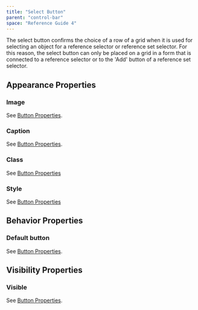 ```yaml
---
title: "Select Button"
parent: "control-bar"
space: "Reference Guide 4"
---
```

The select button confirms the choice of a row of a grid when it is used for selecting an object for a reference selector or reference set selector. For this reason, the select button can only be placed on a grid in a form that is connected to a reference selector or to the 'Add' button of a reference set selector.

## Appearance Properties

### Image

See [Button Properties](button-properties).

### Caption

See [Button Properties](button-properties).

### Class

See [Button Properties](button-properties)

### Style

See [Button Properties](button-properties)

## Behavior Properties

### Default button

See [Button Properties](button-properties).

## Visibility Properties

### Visible

See [Button Properties](button-properties).
